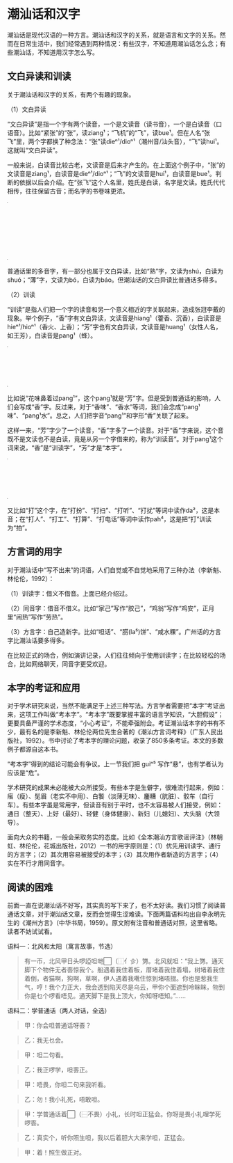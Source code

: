 # 潮汕话和汉字

潮汕话是现代汉语的一种方言。潮汕话和汉字的关系，就是语言和文字的关系。然而在日常生活中，我们经常遇到两种情况：有些汉字，不知道用潮汕话怎么念；有些潮汕话，不知道用汉字怎么写。

## 文白异读和训读

关于潮汕话和汉字的关系，有两个有趣的现象。

（1）文白异读

“文白异读”是指一个字有两个读音，一个是文读音（读书音），一个是白读音（口语音）。比如“紧张”的“张”，读ziang¹；“飞机”的“飞”，读bue¹。但在人名“张飞”里，两个字都换了种念法：“张”读dieⁿ¹/dioⁿ¹（潮州音/汕头音），“飞”读hui¹。这就叫“文白异读”。

一般来说，白读音比较古老，文读音是后来才产生的。在上面这个例子中，“张”的文读音是ziang¹，白读音是dieⁿ¹/dioⁿ¹；“飞”的文读音是hui¹，白读音是bue¹。判断的依据以后会介绍。在“张飞”这个人名里，姓氏是白读，名字是文读。姓氏代代相传，往往保留古音；而名字的书卷味更浓。

<table style="width:1px; white-space:nowrap; text-align:center;">
  <tr>
    <td></td>
    <td>文读</td>
    <td>白读</td>
  </tr>
  <tr>
    <td>张</td>
    <td>ziang¹<br>（紧张）</td>
    <td>dieⁿ¹/dioⁿ¹<br>（张飞）</td>
  </tr>
  <tr>
    <td>飞</td>
    <td>hui¹<br>（张飞）</td>
    <td>bue¹<br>（飞机）</td>
  </tr>
</table>

普通话里的多音字，有一部分也属于文白异读，比如“熟”字，文读为shú，白读为shuó；“薄”字，文读为bó，白读为báo。但潮汕话的文白异读比普通话多得多。

（2）训读

“训读”是指人们把一个字的读音和另一个意义相近的字关联起来，造成张冠李戴的现象。举个例子，“香”字有文白异读，文读音是hiang¹（藿香、沉香），白读音是hieⁿ¹/hioⁿ¹（香火、上香）；“芳”字也有文白异读，文读音是huang¹（女性人名，如王芳），白读音是pang¹（蜂）。

<table style="width:1px; white-space:nowrap; text-align:center;">
  <tr>
    <td></td>
    <td>文读</td>
    <td>白读</td>
  </tr>
  <tr>
    <td>香</td>
    <td>hiang¹</td>
    <td>hieⁿ¹/hioⁿ¹</td>
  </tr>
  <tr>
    <td>芳</td>
    <td>huang¹</td>
    <td>pang¹</td>
  </tr>
</table>

比如说“花味鼻着过pang¹”，这个pang¹就是“芳”字。但是受到普通话的影响，人们会写成“香”字。反过来，对于“香味”、“香水”等词，我们会念成“pang¹味”、“pang¹水”。总之，人们把字音“pang¹”和字形“香”关联了起来。

这样一来，“芳”字少了一个读音，“香”字多了一个读音。对于“香”字来说，这个音既不是文读也不是白读，竟是从另一个字借来的，称为“训读音”。对于pang¹这个词来说，“香”是“训读字”，“芳”才是“本字”。

<table style="width:1px; white-space:nowrap; text-align:center;">
  <tr>
    <td></td>
    <td>文读</td>
    <td>白读</td>
    <td>训读</td>
  </tr>
  <tr>
    <td>香</td>
    <td>hiang¹</td>
    <td>hieⁿ¹/hioⁿ¹</td>
    <td>pang¹</td>
  </tr>
  <tr>
    <td>芳</td>
    <td>huang¹</td>
    <td></td>
    <td></td>
  </tr>
</table>

又比如“打”这个字，在“打扮”、“打扫”、“打听”、“打扰”等词中读作da²，这是本音；在“打人”、“打工”、“打算”、“打电话”等词中读作pah⁴，这是把“打”训读为“拍”。

## 方言词的用字

对于潮汕话中“写不出来”的词语，人们自觉或不自觉地采用了三种办法（李新魁、林伦伦，1992）：

（1）训读字：借义不借音。上面已经介绍过。

（2）同音字：借音不借义。比如“家己”写作“胶己”，“鸡翁”写作“鸡安”，正月里“闹热”写作“劳热”。

（3）方言字：自己造新字。比如“呾话”、“𦛨(la⁵)饼”、“咸水粿”。广州话的方言字比潮汕话要多得多。

在比较正式的场合，例如演讲记录，人们往往倾向于使用训读字；在比较轻松的场合，比如网络聊天，同音字更受欢迎。

## 本字的考证和应用

对于学术研究来说，当然不能满足于上述三种写法。方言学者需要把“本字”考证出来，这项工作叫做“考本字”。“考本字”既要掌握丰富的语言学知识，“大胆假设”；更要具备严谨的学术态度，“小心考证”，不能牵强附会。考证潮汕话本字的书有不少，最有名的是李新魁、林伦伦两位先生合著的《潮汕方言词考释》（广东人民出版社，1992）。书中讨论了考本字的理论问题，收录了850多条考证。本文的多数例子都源自这本书。

“考本字”得到的结论可能会有争议。上一节我们把 guiⁿ⁵ 写作“悬”，也有学者认为应该是“危”。

学术研究的成果未必能被大众所接受。有些本字是生僻字，很难流行起来，例如：㾪（瘦）、髧眉（老实不中用）、白䭕（淡薄无味）、鏖糟（肮脏）、骹车（自行车）。有些本字虽是常用字，但读音有别于平时，也不太容易被人们接受，例如：通日（整天）、上好（最好）、轻健（身体健康）、新妇（儿媳妇）、大头脑（大领导）。

面向大众的书籍，一般会采取务实的态度。比如《全本潮汕方言歌谣评注》（林朝虹、林伦伦，花城出版社，2012）一书的用字原则是：（1）优先用训读字、通行的方言字；（2）其次用容易被接受的本字；（3）其次用作者新造的方言字；（4）实在不行才用同音字。

## 阅读的困难

前面一直在说潮汕话不好写，其实真的写下来了，也不太好读。我们习惯了阅读普通话文章，对于潮汕话文章，反而会觉得生涩难读。下面两篇语料均出自李永明先生的《潮州方言》（中华书局，1959）。原文附有注音和普通话对照，这里省略。读者不妨试试看。

语料一：北风和太阳（寓言故事，节选）

> 有一帀，北风甲日头啰䛩呾哋⬜（⿰亻㐱）勥。北风就呾：“我上勥。通天脚下个物件无者𠀾惊我个。船遇着我住着板，厝堵着我住着塌，树堵着我住着倒，者猫啊，狗啊，草啊，伊人遇着我㗾住惊到堵唔掇。你也是惹我生气，哼！我个力正大，我会透到陷天尽是乌云，甲你个面遮到呤眯眯，物到你是乜个啰看唔见。通天脚下是我上顶大，你知呀唔知。”……

语料二：学普通话（两人对话，全选）

> 甲：你会呾普通话呀𠀾？

> 乙：我无乜会。

> 甲：呾二句看。

> 乙：我正啰学，呾𠀾正。

> 甲：唔畏，你呾二句来我听看。

> 乙：勿！我小礼死，唔敢呾。

> 甲：学普通话着⬜（⿱不畏）小礼，长时呾正猛会。你呀是畏小礼哩学死啰𠀾。

> 乙：真实个，听你照生呾，我以后着胆大大来学呾，正猛会。

> 甲：着！照生做正对。

